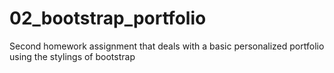 # 02_bootstrap_portfolio
Second homework assignment that deals with a basic personalized portfolio using the stylings of bootstrap
